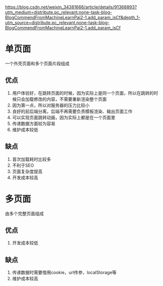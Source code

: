 https://blog.csdn.net/weixin_34381666/article/details/91368893?utm_medium=distribute.pc_relevant.none-task-blog-BlogCommendFromMachineLearnPai2-1.add_param_isCf&depth_1-utm_source=distribute.pc_relevant.none-task-blog-BlogCommendFromMachineLearnPai2-1.add_param_isCf


# 单页面
一个外壳页面和多个页面片段组成
## 优点
1. 用户体验好，在跳转页面的时候，因为实际上是同一个页面，所以在跳转的时候只会加载修改的内容，不需要重新渲染整个页面
2. 因为第一点，所以对服务器的压力比较小
3. 良好的前后端分离，后端不再需要负责模板渲染、输出页面工作
4. 可以实现页面跳转动画，因为实际上都是在一个页面里
5. 传递数据方面较为容易
6. 维护成本较低

## 缺点
1. 首次加载耗时比较多
2. 不利于SEO
3. 页面复杂度提高
4. 开发成本较高

# 多页面
由多个完整页面组成
## 优点
1. 开发成本较低

## 缺点
1. 传递数据时需要借用cookie，url传参，localStorage等
2. 维护成本较高